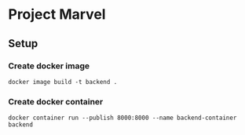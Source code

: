 # Project Marvel

## Setup

### Create docker image

```
docker image build -t backend .
```

### Create docker container

```
docker container run --publish 8000:8000 --name backend-container backend
```

